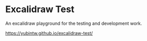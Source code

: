 # Excalidraw Test

An excalidraw playground for the testing and development work.

https://yubintw.github.io/excalidraw-test/
